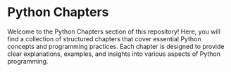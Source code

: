 # Python Chapters  

Welcome to the Python Chapters section of this repository! Here, you will find a collection of structured chapters that cover essential Python concepts and programming practices. Each chapter is designed to provide clear explanations, examples, and insights into various aspects of Python programming.  


